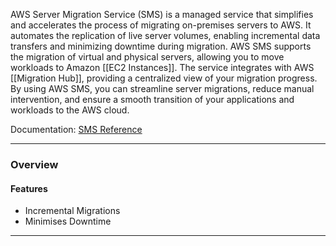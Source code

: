 AWS Server Migration Service (SMS) is a managed service that simplifies and accelerates the process of migrating on-premises servers to AWS. It automates the replication of live server volumes, enabling incremental data transfers and minimizing downtime during migration. AWS SMS supports the migration of virtual and physical servers, allowing you to move workloads to Amazon [[EC2 Instances]]. The service integrates with AWS [[Migration Hub]], providing a centralized view of your migration progress. By using AWS SMS, you can streamline server migrations, reduce manual intervention, and ensure a smooth transition of your applications and workloads to the AWS cloud.

Documentation: [SMS Reference](https://aws.amazon.com/pinpoint/product-details/sms/)
___
### Overview
#### Features
- Incremental Migrations
- Minimises Downtime

___